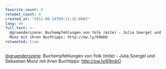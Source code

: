 ```yaml
---
favorite_count: 0
retweet_count: 0
created_at: "2011-08-24T09:11:32.000Z"
lang: de
full_text: >-
  @gruenderszene: Buchempfehlungen von Yolk (mite) - Julia Soergel und Sebastian
  Munz mit ihren Buchtipps: http://ow.ly/69mbO
retweeted: true
---
```


[@gruenderszene](https://twitter.com/gruenderszene): Buchempfehlungen von Yolk
(mite) - Julia Soergel und Sebastian Munz mit ihren Buchtipps:
http://ow.ly/69mbO
